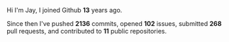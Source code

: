 Hi I'm Jay, I joined Github **13** years ago.

Since then I've pushed **2136** commits, opened **102** issues, submitted **268** pull requests, and contributed to **11** public repositories.
